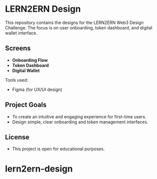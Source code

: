 # LERN2ERN Design

This repository contains the designs for the LERN2ERN Web3 Design Challenge. The focus is on user onboarding, token dashboard, and digital wallet interface. 

## Screens
- **Onboarding Flow**
- **Token Dashboard**
- **Digital Wallet**

Tools used:
- Figma (for UX/UI design)

## Project Goals
- To create an intuitive and engaging experience for first-time users.
- Design simple, clear onboarding and token management interfaces.

## License
- This project is open for educational purposes.
# lern2ern-design
